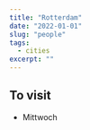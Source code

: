 ```yaml
---
title: "Rotterdam"
date: "2022-01-01"
slug: "people"
tags:
  - cities
excerpt: ""
---
```

## To visit
- Mittwoch